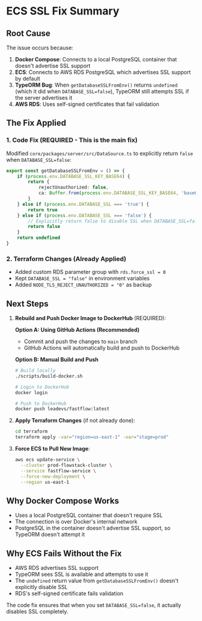 # ECS SSL Fix Summary

## Root Cause
The issue occurs because:
1. **Docker Compose**: Connects to a local PostgreSQL container that doesn't advertise SSL support
2. **ECS**: Connects to AWS RDS PostgreSQL which advertises SSL support by default
3. **TypeORM Bug**: When `getDatabaseSSLFromEnv()` returns `undefined` (which it did when `DATABASE_SSL=false`), TypeORM still attempts SSL if the server advertises it
4. **AWS RDS**: Uses self-signed certificates that fail validation

## The Fix Applied

### 1. Code Fix (REQUIRED - This is the main fix)
Modified `core/packages/server/src/DataSource.ts` to explicitly return `false` when `DATABASE_SSL=false`:

```typescript
export const getDatabaseSSLFromEnv = () => {
    if (process.env.DATABASE_SSL_KEY_BASE64) {
        return {
            rejectUnauthorized: false,
            ca: Buffer.from(process.env.DATABASE_SSL_KEY_BASE64, 'base64')
        }
    } else if (process.env.DATABASE_SSL === 'true') {
        return true
    } else if (process.env.DATABASE_SSL === 'false') {
        // Explicitly return false to disable SSL when DATABASE_SSL=false
        return false
    }
    return undefined
}
```

### 2. Terraform Changes (Already Applied)
- Added custom RDS parameter group with `rds.force_ssl = 0`
- Kept `DATABASE_SSL = "false"` in environment variables
- Added `NODE_TLS_REJECT_UNAUTHORIZED = "0"` as backup

## Next Steps

1. **Rebuild and Push Docker Image to DockerHub** (REQUIRED):
   
   **Option A: Using GitHub Actions (Recommended)**
   - Commit and push the changes to `main` branch
   - GitHub Actions will automatically build and push to DockerHub
   
   **Option B: Manual Build and Push**
   ```bash
   # Build locally
   ./scripts/build-docker.sh
   
   # Login to DockerHub
   docker login
   
   # Push to DockerHub
   docker push leadevs/fastflow:latest
   ```

2. **Apply Terraform Changes** (if not already done):
   ```bash
   cd terraform
   terraform apply -var="region=us-east-1" -var="stage=prod"
   ```

3. **Force ECS to Pull New Image**:
   ```bash
   aws ecs update-service \
     --cluster prod-flowstack-cluster \
     --service fastflow-service \
     --force-new-deployment \
     --region us-east-1
   ```

## Why Docker Compose Works
- Uses a local PostgreSQL container that doesn't require SSL
- The connection is over Docker's internal network
- PostgreSQL in the container doesn't advertise SSL support, so TypeORM doesn't attempt it

## Why ECS Fails Without the Fix
- AWS RDS advertises SSL support
- TypeORM sees SSL is available and attempts to use it
- The `undefined` return value from `getDatabaseSSLFromEnv()` doesn't explicitly disable SSL
- RDS's self-signed certificate fails validation

The code fix ensures that when you set `DATABASE_SSL=false`, it actually disables SSL completely.